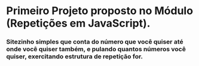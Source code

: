 # Primeiro Projeto proposto no Módulo (Repetições em JavaScript).

### Sitezinho simples que conta do número que você quiser até onde você quiser também, e pulando quantos números você quiser, exercitando estrutura de repetição for.